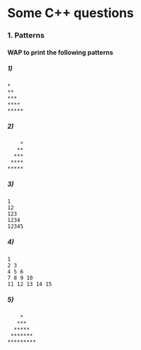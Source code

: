 # Some C++ questions  
### 1. Patterns 
#### WAP to print the following patterns 
##### 1) 
```
*
**
***
****
*****
```
##### 2)
```
    *
   **
  ***
 ****
*****
```
##### 3)
```
1
12
123
1234
12345
```
##### 4)
```
1
2 3
4 5 6
7 8 9 10
11 12 13 14 15
```
##### 5)
```
    *
   ***
  *****
 *******
*********
```

